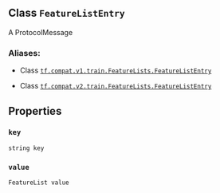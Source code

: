 

## Class  `FeatureListEntry` 
A ProtocolMessage



### Aliases:

- Class [ `tf.compat.v1.train.FeatureLists.FeatureListEntry` ](/api_docs/python/tf/train/FeatureLists/FeatureListEntry)

- Class [ `tf.compat.v2.train.FeatureLists.FeatureListEntry` ](/api_docs/python/tf/train/FeatureLists/FeatureListEntry)



## Properties


###  `key` 
 `string key` 



###  `value` 
 `FeatureList value` 

